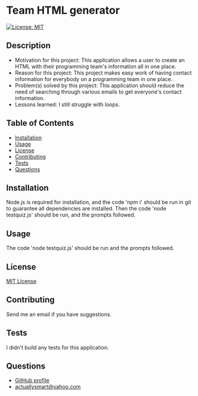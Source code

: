 # Team HTML generator

[![License: MIT](https://img.shields.io/badge/License-MIT-yellow.svg)](https://opensource.org/licenses/MIT)

## Description

- Motivation for this project: This application allows a user to create an HTML with their programming team's information all in one place.
- Reason for this project: This project makes easy work of having contact information for everybody on a programming team in one place.
- Problem(s) solved by this project: This application should reduce the need of searching through various emails to get everyone's contact information.
- Lessons learned: I still struggle with loops.

## Table of Contents

- [Installation](#installation)
- [Usage](#usage)
- [License](#license)
- [Contributing](#contributing)
- [Tests](#tests)
- [Questions](#questions)

## Installation

Node.js is required for installation, and the code 'npm i' should be run in git to guarantee all dependencies are installed. Then the code 'node testquiz.js' should be run, and the prompts followed.

## Usage

The code 'node testquiz.js' should be run and the prompts followed.

## License

[MIT License](https://opensource.org/licenses/MIT)

## Contributing

Send me an email if you have suggestions.

## Tests

I didn't build any tests for this application.

## Questions

- [GitHub profile](https://www.github.com/Hostile131)
- [actuallysmart@yahoo.com](mailto:actuallysmart@yahoo.com)